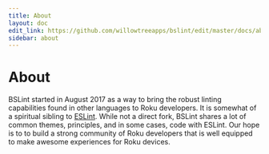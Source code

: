```yaml
---
title: About
layout: doc
edit_link: https://github.com/willowtreeapps/bslint/edit/master/docs/about.md
sidebar: about
---
```


# About

BSLint started in August 2017 as a way to bring the robust linting capabilities found in other languages to
Roku developers. It is somewhat of a spiritual sibling to [ESLint](https://eslint.org). While not a direct
fork, BSLint shares a lot of common themes, principles, and in some cases, code with ESLint. Our hope
is to to build a strong community of Roku developers that is well equipped to make awesome experiences
for Roku devices.
